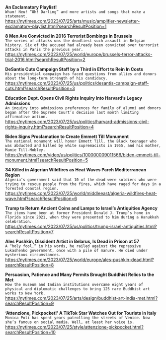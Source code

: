 **An Exclamatory Playlist!**\
`Wham! Neu! “Oh! Darling” and more artists and songs that make a statement.`\
https://nytimes.com/2023/07/25/arts/music/amplifier-newsletter-exclamatory-playlist.html?searchResultPosition=1

**8 Men Are Convicted in 2016 Terrorist Bombings in Brussels**\
`The series of attacks was the deadliest such assault in Belgian history. Six of the accused had already been convicted over terrorist attacks in Paris the previous year.`\
https://nytimes.com/2023/07/25/world/europe/brussels-terror-attacks-trial-2016.html?searchResultPosition=2

**DeSantis Cuts Campaign Staff by a Third in Effort to Rein In Costs**\
`His presidential campaign has faced questions from allies and donors about the long-term strength of his candidacy.`\
https://nytimes.com/2023/07/25/us/politics/desantis-campaign-staff-cuts.html?searchResultPosition=3

**Education Dept. Opens Civil Rights Inquiry Into Harvard’s Legacy Admissions**\
`An inquiry into admissions preferences for family of alumni and donors began after the Supreme Court’s decision last month limiting affirmative action.`\
https://nytimes.com/2023/07/25/us/politics/harvard-admissions-civil-rights-inquiry.html?searchResultPosition=4

**Biden Signs Proclamation to Create Emmett Till Monument**\
`The national monument will honor Emmett Till, the Black teenager who was abducted and killed by white supremacists in 1955, and his mother, Mamie Till-Mobley.`\
https://nytimes.com/video/us/politics/100000009011566/biden-emmett-till-monument.html?searchResultPosition=5

**34 Killed in Algerian Wildfires as Heat Waves Parch Mediterranean Region**\
`Algeria’s government said that 10 of the dead were soldiers who were trying to rescue people from the fires, which have raged for days in a forested coastal region.`\
https://nytimes.com/2023/07/25/world/middleeast/algeria-wildfires-heat-wave.html?searchResultPosition=6

**Trump to Return Ancient Coins and Lamps to Israel’s Antiquities Agency**\
`The items have been at former President Donald J. Trump’s home in Florida since 2021, when they were presented to him during a Hanukkah celebration.`\
https://nytimes.com/2023/07/25/us/politics/trump-israel-antiquities.html?searchResultPosition=7

**Ales Pushkin, Dissident Artist in Belarus, Is Dead in Prison at 57**\
`A “holy fool,” in his words, he railed against the repressive Lukashenko government, once with a pile of manure. He died under mysterious circumstances.`\
https://nytimes.com/2023/07/25/world/europe/ales-pushkin-dead.html?searchResultPosition=8

**Persuasion, Patience and Many Permits Brought Buddhist Relics to the Met**\
`How the museum and Indian institutions overcame eight years of physical and diplomatic challenges to bring 125 rare Buddhist art works to New York.`\
https://nytimes.com/2023/07/25/arts/design/buddhist-art-india-met.html?searchResultPosition=9

**‘Attenzione, Pickpocket!’ A TikTok Star Watches Out for Tourists in Italy**\
`Monica Poli has spent years patrolling the streets of Venice. Now she’s famous on social media. Well, at least her voice is.`\
https://nytimes.com/2023/07/25/style/attenzione-pickpocket.html?searchResultPosition=10

